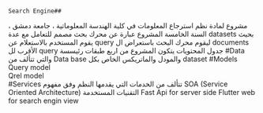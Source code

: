                                                                                                                                                                                                 Search Engine##
مشروع لمادة نظم استرجاع المعلومات في كلية الهندسة المعلوماتية ، جامعة دمشق ، السنة الخامسة
المشروع عبارة عن محرك بحث مصمم للتعامل مع عدة datasets بحيث يقوم المستخدم بالاستعلام عن query  ليقوم محرك البحث باستعراض ال documents  الأقرب لل query
جدول المحتويات
يتكون المشروع من اربع طبقات رئيسسة
                                                                                                                                                                          #Data
والتي تتألف من Data base
والمودل والماتريكس الخاص بكل dataset
                                                                                                                                                                          #Models
                                                                                                                                                                          Query model			
                                                                                                                                                                          Qrel model	
                                                                                                                                                                          #Services
تتألف من الخدمات التي يقدمها النظم وفق مفهوم SOA (Service Oriented Architecture)
التقنيات المستخدمة
                                                                                                                                                                          Fast Api for server side
                                                                                                                                                                          Flutter web for search engin view			 
                                                                                                                                                                          
